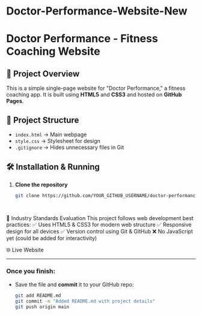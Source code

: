 # Doctor-Performance-Website-New
# Doctor Performance - Fitness Coaching Website

## 🚀 Project Overview
This is a simple single-page website for "Doctor Performance," a fitness coaching app. It is built using **HTML5** and **CSS3** and hosted on **GitHub Pages**.

## 📂 Project Structure
- `index.html` → Main webpage  
- `style.css` → Stylesheet for design  
- `.gitignore` → Hides unnecessary files in Git  

## 🛠️ Installation & Running
1. **Clone the repository**  
   ```sh
   git clone https://github.com/YOUR_GITHUB_USERNAME/doctor-performance-website.git

  
📜 Industry Standards Evaluation
This project follows web development best practices:
✅ Uses HTML5 & CSS3 for modern web structure
✅ Responsive design for all devices
✅ Version control using Git & GitHub
❌ No JavaScript yet (could be added for interactivity)

🌐 Live Website


---

### **Once you finish:**
- Save the file and **commit** it to your GitHub repo:  
   ```sh
   git add README.md
   git commit -m "Added README.md with project details"
   git push origin main
